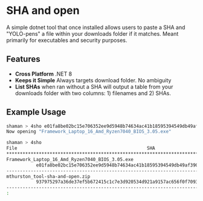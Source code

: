 # SHA and open 

A simple dotnet tool that once installed allows users to paste a SHA and "YOLO-pens" a file within your downloads folder if it matches.  Meant primarily for executables and security purposes.

## Features
* **Cross Platform** .NET 8
* **Keeps it Simple** Always targets download folder.  No ambiguity
* **List SHAs** when ran without a SHA will output a table from your downloads folder with two columns: 1) filenames and 2) SHAs.  

## Example Usage

```bash
shaman > 4sho e01fa8be02bc15e706352ee9d5948b74634ac41b18595394549db49af390be82
Now opening "Framework_Laptop_16_Amd_Ryzen7040_BIOS_3.05.exe"

shaman > 4sho 
File                                                SHA
***************************************************************************
Framework_Laptop_16_Amd_Ryzen7040_BIOS_3.05.exe
           e01fa8be02bc15e706352ee9d5948b74634ac41b18595394549db49af390be82
---------------------------------------------------------------------------
mthurston_tool-sha-and-open.zip
           937975297a36de37ef5b672415c1c7e3d920534d921a9157ac656f0f70936484
---------------------------------------------------------------------------
:
``` 
